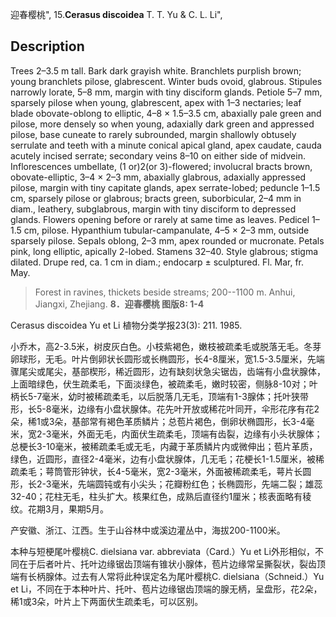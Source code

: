 迎春樱桃",
15.**Cerasus discoidea** T. T. Yu & C. L. Li",

## Description
Trees 2–3.5 m tall. Bark dark grayish white. Branchlets purplish brown; young branchlets pilose, glabrescent. Winter buds ovoid, glabrous. Stipules narrowly lorate, 5–8 mm, margin with tiny disciform glands. Petiole 5–7 mm, sparsely pilose when young, glabrescent, apex with 1–3 nectaries; leaf blade obovate-oblong to elliptic, 4–8 × 1.5–3.5 cm, abaxially pale green and pilose, more densely so when young, adaxially dark green and appressed pilose, base cuneate to rarely subrounded, margin shallowly obtusely serrulate and teeth with a minute conical apical gland, apex caudate, cauda acutely incised serrate; secondary veins 8–10 on either side of midvein. Inflorescences umbellate, (1 or)2(or 3)-flowered; involucral bracts brown, obovate-elliptic, 3–4 × 2–3 mm, abaxially glabrous, adaxially appressed pilose, margin with tiny capitate glands, apex serrate-lobed; peduncle 1–1.5 cm, sparsely pilose or glabrous; bracts green, suborbicular, 2–4 mm in diam., leathery, subglabrous, margin with tiny disciform to depressed glands. Flowers opening before or rarely at same time as leaves. Pedicel 1–1.5 cm, pilose. Hypanthium tubular-campanulate, 4–5 × 2–3 mm, outside sparsely pilose. Sepals oblong, 2–3 mm, apex rounded or mucronate. Petals pink, long elliptic, apically 2-lobed. Stamens 32–40. Style glabrous; stigma dilated. Drupe red, ca. 1 cm in diam.; endocarp ± sculptured. Fl. Mar, fr. May.

> Forest in ravines, thickets beside streams; 200--1100 m. Anhui, Jiangxi, Zhejiang.
**8．迎春樱桃 图版8: 1-4**

Cerasus discoidea Yu et Li 植物分类学报23(3): 211. 1985.

小乔木，高2-3.5米，树皮灰白色。小枝紫褐色，嫩枝被疏柔毛或脱落无毛。冬芽卵球形，无毛。叶片倒卵状长圆形或长椭圆形，长4-8厘米，宽1.5-3.5厘米，先端骤尾尖或尾尖，基部楔形，稀近圆形，边有缺刻状急尖锯齿，齿端有小盘状腺体，上面暗绿色，伏生疏柔毛，下面淡绿色，被疏柔毛，嫩时较密，侧脉8-10对；叶柄长5-7毫米，幼时被稀疏柔毛，以后脱落几无毛，顶端有1-3腺体；托叶狭带形，长5-8毫米，边缘有小盘状腺体。花先叶开放或稀花叶同开，伞形花序有花2朵，稀1或3朵，基部常有褐色革质鳞片；总苞片褐色，倒卵状椭圆形，长3-4毫米，宽2-3毫米，外面无毛，内面伏生疏柔毛，顶端有齿裂，边缘有小头状腺体；总梗长3-10毫米，被稀疏柔毛或无毛，内藏于革质鳞片内或微伸出；苞片革质，绿色，近圆形，直径2-4毫米，边有小盘状腺体，几无毛；花梗长1-1.5厘米，被稀疏柔毛；萼筒管形钟状，长4-5毫米，宽2-3毫米，外面被稀疏柔毛，萼片长圆形，长2-3毫米，先端圆钝或有小尖头；花瓣粉红色；长椭圆形，先端二裂；雄蕊32-40；花柱无毛，柱头扩大。核果红色，成熟后直径约1厘米；核表面略有稜纹。花期3月，果期5月。

产安徽、浙江、江西。生于山谷林中或溪边灌丛中，海拔200-1100米。

本种与短梗尾叶樱桃C. dielsiana var. abbreviata（Card.）Yu et Li外形相似，不同在于后者叶片、托叶边缘锯齿顶端有锥状小腺体，苞片边缘常呈撕裂状，裂齿顶端有长柄腺体。过去有人常将此种误定名为尾叶樱桃C. dielsiana（Schneid.）Yu et Li，不同在于本种叶片、托叶、苞片边缘锯齿顶端的腺无柄，呈盘形，花2朵，稀1或3朵，叶片上下两面伏生疏柔毛，可以区别。
